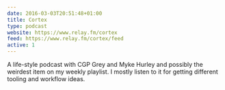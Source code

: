 ```yaml
---
date: 2016-03-03T20:51:48+01:00
title: Cortex
type: podcast
website: https://www.relay.fm/cortex
feed: https://www.relay.fm/cortex/feed
active: 1
---
```


A life-style podcast with CGP Grey and Myke Hurley and possibly the weirdest
item on my weekly playlist. I mostly listen to it for getting different tooling
and workflow ideas.
